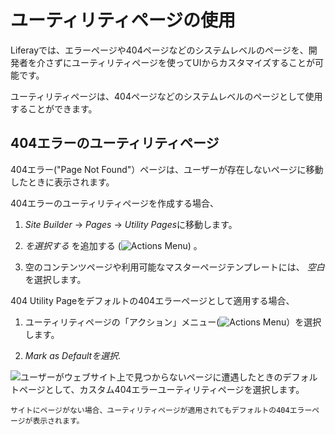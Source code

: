 # ユーティリティページの使用

Liferayでは、エラーページや404ページなどのシステムレベルのページを、開発者を介さずにユーティリティページを使ってUIからカスタマイズすることが可能です。

ユーティリティページは、404ページなどのシステムレベルのページとして使用することができます。

## 404エラーのユーティリティページ

404エラー("Page Not Found"）ページは、ユーザーが存在しないページに移動したときに表示されます。 

<!-- TASK: LPS-155184 Document 404 Error pages can be added to custom site initializers -->

404エラーのユーティリティページを作成する場合、

1. *Site Builder* &rarr; *Pages* &rarr; *Utility Pages*に移動します。

1. *を選択する* を追加する (![Actions Menu](../../../images/icon-add.png)) 。

1. 空のコンテンツページや利用可能なマスターページテンプレートには、 *空白* を選択します。

404 Utility Pageをデフォルトの404エラーページとして適用する場合、

1. ユーティリティページの「アクション」メニュー(![Actions Menu](../../../images/icon-actions.png)）を選択します。

1. *Mark as Defaultを選択*.

![ユーザーがウェブサイト上で見つからないページに遭遇したときのデフォルトページとして、カスタム404エラーユーティリティページを選択します。](./using-utility-pages/02.png)

```{note}
サイトにページがない場合、ユーティリティページが適用されてもデフォルトの404エラーページが表示されます。
```
